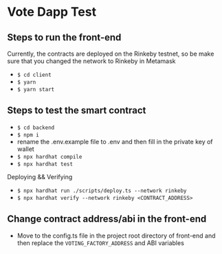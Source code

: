 # Vote Dapp Test

## Steps to run the front-end

Currently, the contracts are deployed on the Rinkeby testnet, so be make sure that you changed the network to Rinkeby in Metamask
- `$ cd client`
- `$ yarn`
- `$ yarn start`

## Steps to test the smart contract

- `$ cd backend`
- `$ npm i`
- rename the .env.example file to .env and then fill in the private key of wallet 
- `$ npx hardhat compile`
- `$ npx hardhat test`


Deploying && Verifying
- `$ npx hardhat run ./scripts/deploy.ts --network rinkeby`
- `$ npx hardhat verify --network rinkeby <CONTRACT_ADDRESS>`

## Change contract address/abi in the front-end

- Move to the config.ts file in the project root directory of front-end and then replace the `VOTING_FACTORY_ADDRESS` and ABI variables